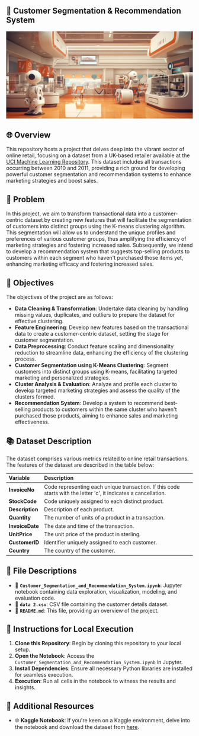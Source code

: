 ## 🚀 Customer Segmentation & Recommendation System
![Customer Segmentation](image.png)

## 🌐 Overview
This repository hosts a project that delves deep into the vibrant sector of online retail, focusing on a dataset from a UK-based retailer available at the [UCI Machine Learning Repository](https://archive.ics.uci.edu/dataset/352/online+retail). This dataset includes all transactions occurring between 2010 and 2011, providing a rich ground for developing powerful customer segmentation and recommendation systems to enhance marketing strategies and boost sales.

## 🌟 Problem
In this project, we aim to transform transactional data into a customer-centric dataset by creating new features that will facilitate the segmentation of customers into distinct groups using the K-means clustering algorithm. This segmentation will allow us to understand the unique profiles and preferences of various customer groups, thus amplifying the efficiency of marketing strategies and fostering increased sales. Subsequently, we intend to develop a recommendation system that suggests top-selling products to customers within each segment who haven't purchased those items yet, enhancing marketing efficacy and fostering increased sales.

## 🎯 Objectives
The objectives of the project are as follows:

* **Data Cleaning & Transformation**: Undertake data cleaning by handling missing values, duplicates, and outliers to prepare the dataset for effective clustering.
* **Feature Engineering**: Develop new features based on the transactional data to create a customer-centric dataset, setting the stage for customer segmentation.
* **Data Preprocessing**: Conduct feature scaling and dimensionality reduction to streamline data, enhancing the efficiency of the clustering process.
* **Customer Segmentation using K-Means Clustering**: Segment customers into distinct groups using K-means, facilitating targeted marketing and personalized strategies.
* **Cluster Analysis & Evaluation**: Analyze and profile each cluster to develop targeted marketing strategies and assess the quality of the clusters formed.
* **Recommendation System**: Develop a system to recommend best-selling products to customers within the same cluster who haven't purchased those products, aiming to enhance sales and marketing effectiveness.

## 📚 Dataset Description
The dataset comprises various metrics related to online retail transactions. The features of the dataset are described in the table below:

| __Variable__ | __Description__ |
|     :---      |       :---      |      
| __InvoiceNo__ | Code representing each unique transaction. If this code starts with the letter 'c', it indicates a cancellation. |
| __StockCode__ | Code uniquely assigned to each distinct product. |
| __Description__ | Description of each product. |
| __Quantity__ | The number of units of a product in a transaction. |
| __InvoiceDate__ | The date and time of the transaction. |
| __UnitPrice__ | The unit price of the product in sterling. |
| __CustomerID__ | Identifier uniquely assigned to each customer. |
| __Country__ | The country of the customer. |

## 📁 File Descriptions
- 📓 **`Customer_Segmentation_and_Recommendation_System.ipynb`**: Jupyter notebook containing data exploration, visualization, modeling, and evaluation code.
- 📁 **`data 2.csv`**: CSV file containing the customer details dataset.
- 📘 **`README.md`**: This file, providing an overview of the project.

## 🚀 Instructions for Local Execution
1. **Clone this Repository**: Begin by cloning this repository to your local setup.
2. **Open the Notebook**: Access the `Customer_Segmentation_and_Recommendation_System.ipynb` in Jupyter.
3. **Install Dependencies**: Ensure all necessary Python libraries are installed for seamless execution.
4. **Execution**: Run all cells in the notebook to witness the results and insights.

## 🔗 Additional Resources
- 🌐 **Kaggle Notebook**: If you're keen on a Kaggle environment, delve into the notebook and download the dataset from [here](https://www.kaggle.com/code/farzadnekouei/customer-segmentation-recommendation-system).
